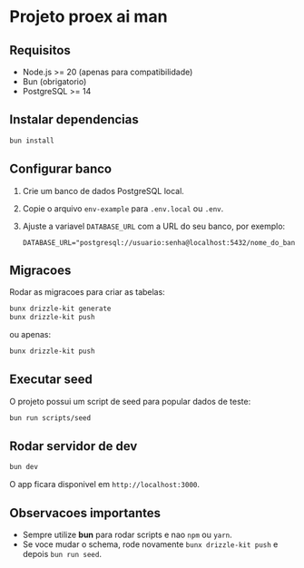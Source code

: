 # Projeto proex ai man

## Requisitos
- Node.js >= 20 (apenas para compatibilidade)
- Bun (obrigatorio)
- PostgreSQL >= 14

## Instalar dependencias
```bash
bun install
````

## Configurar banco

1. Crie um banco de dados PostgreSQL local.
2. Copie o arquivo `env-example` para `.env.local` ou `.env`.
3. Ajuste a variavel `DATABASE_URL` com a URL do seu banco, por exemplo:

   ```
   DATABASE_URL="postgresql://usuario:senha@localhost:5432/nome_do_banco"
   ```

## Migracoes

Rodar as migracoes para criar as tabelas:

```bash
bunx drizzle-kit generate
bunx drizzle-kit push
```

ou apenas:

```bash
bunx drizzle-kit push
```

## Executar seed

O projeto possui um script de seed para popular dados de teste:

```bash
bun run scripts/seed
```

## Rodar servidor de dev

```bash
bun dev
```

O app ficara disponivel em `http://localhost:3000`.

## Observacoes importantes

* Sempre utilize **bun** para rodar scripts e nao `npm` ou `yarn`.
* Se voce mudar o schema, rode novamente `bunx drizzle-kit push` e depois `bun run seed`.
